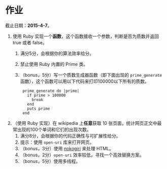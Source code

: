 # 作业

截止日期：**2015-4-7**。

1. 使用 Ruby 实现一个**函数**，这个函数接收一个参数，判断是否为质数并返回 true 或者 false。
    1. 满分5分，会根据你的算法效率给分。
    2. 禁止使用 Ruby 内置的 Prime 类。
    3. （bonus，5分）写一个质数生成器函数（即下面出现的 `prime_generate` 函数），这个函数可以用以下代码来打印100000以下所有的质数。

            prime_generate do |prime|
              if prime > 100000
                break
              end
              puts prime
            end

2. （使用 Ruby 实现）在 wikipedia 上**任意**获取 10 张页面，统计网页正文中最常出现的100个单词和它们的出现次数。
    1. 满分8分，会根据你的代码正确性与可扩展性给分。
    2. 提示：使用 `open-uri` 库来打开网页。
    3. （bonus，3分）使用 [nokogiri](http://www.nokogiri.org) 来处理 HTML。
    4. （bonus，2分）`open-uri` 效率较低，寻找一个高效替换方案。
    5. （bonus，5分）使用多线程。
